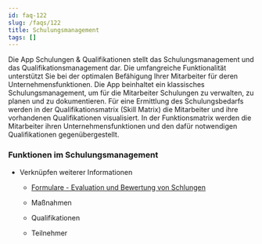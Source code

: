 ```yaml
---
id: faq-122
slug: /faqs/122
title: Schulungsmanagement
tags: []
---
```

Die App Schulungen & Qualifikationen stellt das Schulungsmanagement und das Qualifikationsmanagement dar. Die umfangreiche Funktionalität unterstützt Sie bei der optimalen Befähigung Ihrer Mitarbeiter für deren Unternehmensfunktionen. Die App beinhaltet ein klassisches Schulungsmanagement, um für die Mitarbeiter Schulungen zu verwalten, zu planen und zu dokumentieren. Für eine Ermittlung des Schulungsbedarfs werden in der Qualifikationsmatrix (Skill Matrix) die Mitarbeiter und ihre vorhandenen Qualifikationen visualisiert. In der Funktionsmatrix werden die Mitarbeiter ihren Unternehmensfunktionen und den dafür notwendigen Qualifikationen gegenübergestellt.

### Funktionen im Schulungsmanagement

*   Verknüpfen weiterer Informationen

    *   [Formulare - Evaluation und Bewertung von Schlungen](123)

    *   Maßnahmen

    *   Qualifikationen

    *   Teilnehmer